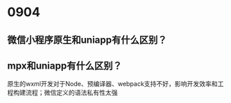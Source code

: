 # 0904
## 微信小程序原生和uniapp有什么区别？


## mpx和uniapp有什么区别？

原生的wxml开发对于Node、预编译器、webpack支持不好，影响开发效率和工程构建流程；微信定义的语法私有性太强